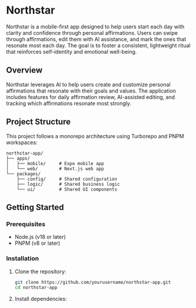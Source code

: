 # Northstar

Northstar is a mobile-first app designed to help users start each day with clarity and confidence through personal affirmations. Users can swipe through affirmations, edit them with AI assistance, and mark the ones that resonate most each day. The goal is to foster a consistent, lightweight ritual that reinforces self-identity and emotional well-being.

## Overview

Northstar leverages AI to help users create and customize personal affirmations that resonate with their goals and values. The application includes features for daily affirmation review, AI-assisted editing, and tracking which affirmations resonate most strongly.

## Project Structure

This project follows a monorepo architecture using Turborepo and PNPM workspaces:

```
northstar-app/
├── apps/
│   ├── mobile/     # Expo mobile app
│   └── web/        # Next.js web app
└── packages/
    ├── config/     # Shared configuration
    ├── logic/      # Shared business logic
    └── ui/         # Shared UI components
```

## Getting Started

### Prerequisites

- Node.js (v18 or later)
- PNPM (v8 or later)

### Installation

1. Clone the repository:
   ```bash
   git clone https://github.com/yourusername/northstar-app.git
   cd northstar-app
   ```

2. Install dependencies:
   ```